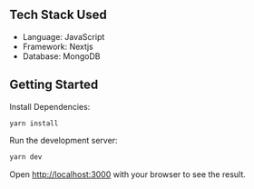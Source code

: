 ## Tech Stack Used
- Language: JavaScript
- Framework: Nextjs
- Database: MongoDB

## Getting Started

Install Dependencies:
```
yarn install
```

Run the development server:

```bash
yarn dev
```

Open [http://localhost:3000](http://localhost:3000) with your browser to see the result.


